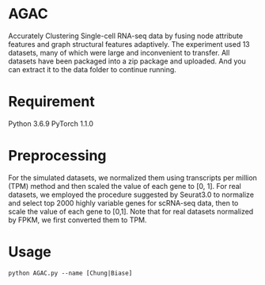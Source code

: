# AGAC
Accurately Clustering Single-cell RNA-seq data by 
fusing node attribute features and graph structural features adaptively.
The experiment used 13 datasets, many of which were large and inconvenient to transfer. All datasets have been packaged into a zip package and uploaded. And you can extract it to the data folder to continue running.

# Requirement
Python 3.6.9
PyTorch 1.1.0

# Preprocessing 
 For the simulated datasets, we normalized
them using transcripts per million (TPM) method and then
scaled the value of each gene to [0, 1]. For real datasets, we
employed the procedure suggested by Seurat3.0 to normalize
and select top 2000 highly variable genes for scRNA-seq data,
then to scale the value of each gene to [0,1]. Note that for real
datasets normalized by FPKM, we first converted them to TPM.

# Usage
```
python AGAC.py --name [Chung|Biase]
```
